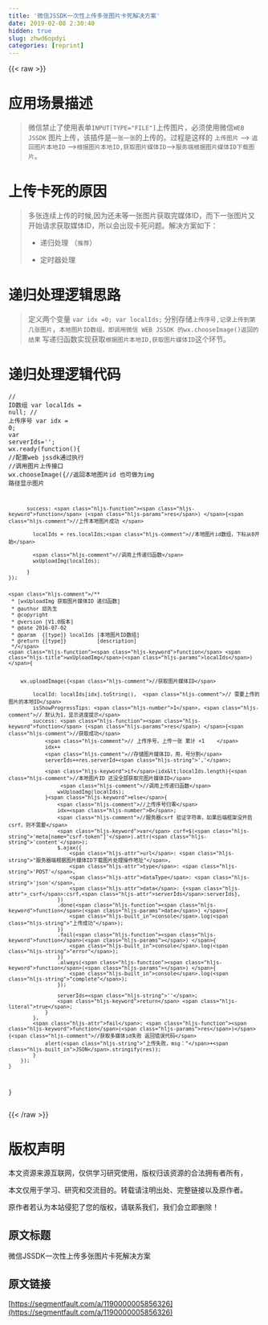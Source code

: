 ```yaml
---
title: '微信JSSDK一次性上传多张图片卡死解决方案' 
date: 2019-02-08 2:30:40
hidden: true
slug: zhwd6opdyi
categories: [reprint]
---
```


{{< raw >}}

                    
<h1 id="articleHeader0">应用场景描述</h1>
<blockquote><p>微信禁止了使用表单<code>INPUT[TYPE="FILE"]</code>上传图片，必须使用微信<code>WEB JSSDK</code> 图片上传，该插件是<code>一张一张</code>的上传的。过程是这样的 <code>上传图片</code> ——&gt; <code>返回图片本地ID</code> ——&gt;<code>根据图片本地ID,获取图片媒体ID</code>——&gt;<code>服务端根据图片媒体ID下载图片</code>。</p></blockquote>
<h1 id="articleHeader1">上传卡死的原因</h1>
<blockquote>
<p>多张连续上传的时候,因为还未等一张图片获取完媒体ID，而下一张图片又开始请求获取媒体ID，所以会出现卡死问题。解决方案如下：</p>
<ul>
<li><p>递归处理 （<code>推荐</code>）</p></li>
<li><p>定时器处理</p></li>
</ul>
</blockquote>
<h1 id="articleHeader2">递归处理逻辑思路</h1>
<blockquote><p>定义两个变量 <code>var idx =0; var localIds;</code> 分别存储<code>上传序号,记录上传到第几张图片</code>，<code>本地图片ID数组，即调用微信 WEB JSSDK 的wx.chooseImage()返回的结果</code>  写递归函数实现获取<code>根据图片本地ID,获取图片媒体ID</code>这个环节。</p></blockquote>
<h1 id="articleHeader3">递归处理逻辑代码</h1>
<div class="widget-codetool" style="display:none;">
      <div class="widget-codetool--inner">
      <span class="selectCode code-tool" data-toggle="tooltip" data-placement="top" title="" data-original-title="全选"></span>
      <span type="button" class="copyCode code-tool" data-toggle="tooltip" data-placement="top" data-clipboard-text="// ID数组
var localIds = null;
// 上传序号
var idx = 0;
var serverIds='';
wx.ready(function(){ //配置web jssdk通过执行
    //调用图片上传接口
    wx.chooseImage({//返回本地图片id 也可做为img 路径显示图片 
           
          success: function (res) {//上传本地图片成功 
           
            localIds = res.localIds;//本地图片id数组，下标从0开始

            //调用上传递归函数
            wxUploadImg(localIds);
            
          }
    });


    /**
     * [wxUploadImg 获取图片媒体ID 递归函数]
     * @author 邱先生 
     * @copyright  
     * @version [V1.0版本] 
     * @date 2016-07-02
     * @param  {[type]} localIds [本地图片ID数组]
     * @return {[type]}          [description]
     */
    function wxUploadImg(localIds){


        wx.uploadImage({//获取图片媒体ID
         
            localId: localIds[idx].toString(),  // 需要上传的图片的本地ID
            isShowProgressTips: 1, // 默认为1，显示进度提示
            success: function (res) {//获取成功
                // 上传序号，上传一张 累计 +1    
                idx++
                //存储图片媒体ID，用，号分割
                serverIds+=res.serverId+',';
                
                if(idx<localIds.length){//本地图片ID 还没全部获取完图片媒体ID
                     //调用上传递归函数
                    wxUploadImg(localIds);
                }else{
                    //上传序号归零
                    idx=0;
                    //服务器csrf 验证字符串，如果后端框架没开启csrf，则不需要
                    var csrf=$('meta[name=&quot;csrf-token&quot;]').attr('content');
                    $.ajax({
                        url: &quot;服务器端根据图片媒体ID下载图片处理操作地址&quot;,
                        type: 'POST',
                        dataType: 'json',
                        data: {_csrf:csrf,serverIds:serverIds},
                    })
                    .done(function(data) {
                        console.log(&quot;上传成功&quot;);
                    })
                    .fail(function() {
                        console.log(&quot;error&quot;);
                    })
                    .always(function() {
                        console.log(&quot;complete&quot;);
                    });

                    serverIds='';
                    return true;
                }
            },
            fail: function(res){//获取多媒体id失败 返回错误代码
                alert(&quot;上传失败，msg：&quot;+JSON.stringify(res));
            }
        });
    }
}" title="" data-original-title="复制"></span>
      <span type="button" class="saveToNote code-tool" data-toggle="tooltip" data-placement="top" title="" data-original-title="放进笔记"></span>
      </div>
      </div><pre class="javascript hljs"><code class="js"><span class="hljs-comment">// ID数组</span>
<span class="hljs-keyword">var</span> localIds = <span class="hljs-literal">null</span>;
<span class="hljs-comment">// 上传序号</span>
<span class="hljs-keyword">var</span> idx = <span class="hljs-number">0</span>;
<span class="hljs-keyword">var</span> serverIds=<span class="hljs-string">''</span>;
wx.ready(<span class="hljs-function"><span class="hljs-keyword">function</span>(<span class="hljs-params"></span>)</span>{ <span class="hljs-comment">//配置web jssdk通过执行</span>
    <span class="hljs-comment">//调用图片上传接口</span>
    wx.chooseImage({<span class="hljs-comment">//返回本地图片id 也可做为img 路径显示图片 </span>
           
          success: <span class="hljs-function"><span class="hljs-keyword">function</span> (<span class="hljs-params">res</span>) </span>{<span class="hljs-comment">//上传本地图片成功 </span>
           
            localIds = res.localIds;<span class="hljs-comment">//本地图片id数组，下标从0开始</span>

            <span class="hljs-comment">//调用上传递归函数</span>
            wxUploadImg(localIds);
            
          }
    });


    <span class="hljs-comment">/**
     * [wxUploadImg 获取图片媒体ID 递归函数]
     * @author 邱先生 
     * @copyright  
     * @version [V1.0版本] 
     * @date 2016-07-02
     * @param  {[type]} localIds [本地图片ID数组]
     * @return {[type]}          [description]
     */</span>
    <span class="hljs-function"><span class="hljs-keyword">function</span> <span class="hljs-title">wxUploadImg</span>(<span class="hljs-params">localIds</span>)</span>{


        wx.uploadImage({<span class="hljs-comment">//获取图片媒体ID</span>
         
            localId: localIds[idx].toString(),  <span class="hljs-comment">// 需要上传的图片的本地ID</span>
            isShowProgressTips: <span class="hljs-number">1</span>, <span class="hljs-comment">// 默认为1，显示进度提示</span>
            success: <span class="hljs-function"><span class="hljs-keyword">function</span> (<span class="hljs-params">res</span>) </span>{<span class="hljs-comment">//获取成功</span>
                <span class="hljs-comment">// 上传序号，上传一张 累计 +1    </span>
                idx++
                <span class="hljs-comment">//存储图片媒体ID，用，号分割</span>
                serverIds+=res.serverId+<span class="hljs-string">','</span>;
                
                <span class="hljs-keyword">if</span>(idx&lt;localIds.length){<span class="hljs-comment">//本地图片ID 还没全部获取完图片媒体ID</span>
                     <span class="hljs-comment">//调用上传递归函数</span>
                    wxUploadImg(localIds);
                }<span class="hljs-keyword">else</span>{
                    <span class="hljs-comment">//上传序号归零</span>
                    idx=<span class="hljs-number">0</span>;
                    <span class="hljs-comment">//服务器csrf 验证字符串，如果后端框架没开启csrf，则不需要</span>
                    <span class="hljs-keyword">var</span> csrf=$(<span class="hljs-string">'meta[name="csrf-token"]'</span>).attr(<span class="hljs-string">'content'</span>);
                    $.ajax({
                        <span class="hljs-attr">url</span>: <span class="hljs-string">"服务器端根据图片媒体ID下载图片处理操作地址"</span>,
                        <span class="hljs-attr">type</span>: <span class="hljs-string">'POST'</span>,
                        <span class="hljs-attr">dataType</span>: <span class="hljs-string">'json'</span>,
                        <span class="hljs-attr">data</span>: {<span class="hljs-attr">_csrf</span>:csrf,<span class="hljs-attr">serverIds</span>:serverIds},
                    })
                    .done(<span class="hljs-function"><span class="hljs-keyword">function</span>(<span class="hljs-params">data</span>) </span>{
                        <span class="hljs-built_in">console</span>.log(<span class="hljs-string">"上传成功"</span>);
                    })
                    .fail(<span class="hljs-function"><span class="hljs-keyword">function</span>(<span class="hljs-params"></span>) </span>{
                        <span class="hljs-built_in">console</span>.log(<span class="hljs-string">"error"</span>);
                    })
                    .always(<span class="hljs-function"><span class="hljs-keyword">function</span>(<span class="hljs-params"></span>) </span>{
                        <span class="hljs-built_in">console</span>.log(<span class="hljs-string">"complete"</span>);
                    });

                    serverIds=<span class="hljs-string">''</span>;
                    <span class="hljs-keyword">return</span> <span class="hljs-literal">true</span>;
                }
            },
            <span class="hljs-attr">fail</span>: <span class="hljs-function"><span class="hljs-keyword">function</span>(<span class="hljs-params">res</span>)</span>{<span class="hljs-comment">//获取多媒体id失败 返回错误代码</span>
                alert(<span class="hljs-string">"上传失败，msg："</span>+<span class="hljs-built_in">JSON</span>.stringify(res));
            }
        });
    }
}</code></pre>

                
{{< /raw >}}

# 版权声明
本文资源来源互联网，仅供学习研究使用，版权归该资源的合法拥有者所有，

本文仅用于学习、研究和交流目的。转载请注明出处、完整链接以及原作者。

原作者若认为本站侵犯了您的版权，请联系我们，我们会立即删除！

## 原文标题
微信JSSDK一次性上传多张图片卡死解决方案

## 原文链接
[https://segmentfault.com/a/1190000005856326](https://segmentfault.com/a/1190000005856326)

